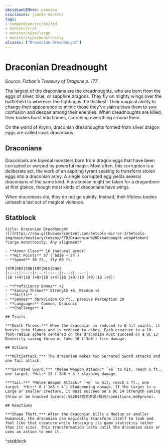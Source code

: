 ```yaml
---
obsidianUIMode: preview
cssclasses: json5e-monster
tags:
- compendium/src/5e/ftd
- monster/cr/4
- monster/size/large
- monster/type/monstrosity
aliases: ["Draconian Dreadnought"]
---
```

# Draconian Dreadnought
*Source: Fizban's Treasury of Dragons p. 177*  

The largest of the draconians are the dreadnoughts, who are born from the eggs of silver, blue, or sapphire dragons. They fly on mighty wings over the battlefield to wherever the fighting is the thickest. Their magical ability to change their appearance to mimic those they've slain allows them to sow confusion and despair among their enemies. When dreadnoughts are killed, their bodies burst into flames, scorching everything around them.

On the world of Krynn, draconian dreadnoughts formed from silver dragon eggs are called sivak draconians.

## Draconians

Draconians are bipedal monsters born from dragon eggs that have been corrupted or warped by powerful magic. Most often, this corruption is a deliberate act, the work of an aspiring tyrant seeking to transform stolen eggs into a draconian army. A single corrupted egg yields several draconians of the same kind. A draconian might be taken for a dragonborn at first glance, though most kinds of draconians have wings.

When draconians die, they do not go quietly. Instead, their lifeless bodies unleash a last act of magical violence.

## Statblock

```ad-statblock
title: Draconian Dreadnought
![](https://raw.githubusercontent.com/5etools-mirror-2/5etools-img/main/bestiary/tokens/FTD/Draconian%20Dreadnought.webp#token)
*Large monstrosity, Any alignment*

- **Armor Class** 16 (natural armor)
- **Hit Points** 57 (`6d10 + 24`)
- **Speed** 30 ft., fly 60 ft.

|STR|DEX|CON|INT|WIS|CHA|
|:---:|:---:|:---:|:---:|:---:|:---:|
|18 (+4)|10 (+0)|18 (+4)|10 (+0)|10 (+0)|10 (+0)|

- **Proficiency Bonus** +2
- **Saving Throws** Strength +6, Wisdom +2
- **Skills** ⏤
- **Senses** darkvision 60 ft., passive Perception 10
- **Languages** Common, Draconic
- **Challenge** 4

## Traits

***Death Throes.*** When the draconian is reduced to 0 hit points, it bursts into flames and is reduced to ashes. Each creature in a 10-foot-radius sphere centered on the draconian must succeed on a DC 13 Dexterity saving throw or take 10 (`3d6`) fire damage.

## Actions

***Multiattack.*** The draconian makes two Serrated Sword attacks and one Tail attack.

***Serrated Sword.*** *Melee Weapon Attack:* `+6` to hit, reach 5 ft., one target. *Hit:* 13 (`2d8 + 4`) slashing damage.

***Tail.*** *Melee Weapon Attack:* `+6` to hit, reach 5 ft., one target. *Hit:* 8 (`1d8 + 4`) bludgeoning damage. If the target is a Large or smaller creature, it must succeed on a DC 14 Strength saving throw or be knocked [prone](5E2014官方资源/规则/conditions.md#prone).

## Reactions

***Shape Theft.*** After the draconian kills a Medium or smaller Humanoid, the draconian can magically transform itself to look and feel like that creature while retaining its game statistics (other than its size). This transformation lasts until the draconian dies or uses an action to end it.
```
^statblock